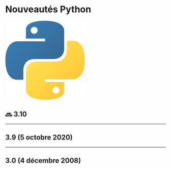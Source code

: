 # Nouveautés Python

![Logo](illustrations/logo-python.png)

## 🔜 3.10

---

## 3.9 (5 octobre 2020)

---

## 3.0 (4 décembre 2008)
